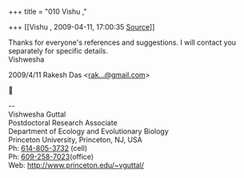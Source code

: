 +++
title = "010 Vishu ,"

+++
[[Vishu ,	2009-04-11, 17:00:35 [Source](https://groups.google.com/g/bvparishat/c/tr_OZ8CRIg8)]]



Thanks for everyone's references and suggestions. I will contact you separately for specific details.  
Vishwesha  
  

2009/4/11 Rakesh Das \<[rak...@gmail.com]()\>



  
  
  
--  
Vishwesha Guttal  
Postdoctoral Research Associate  
Department of Ecology and Evolutionary Biology  
Princeton University, Princeton, NJ, USA  
Ph: [614-805-3732](tel:(614)%20805-3732) (cell)  
Ph: [609-258-7023](tel:(609)%20258-7023)(office)  
Web: <http://www.princeton.edu/~vguttal/>  

